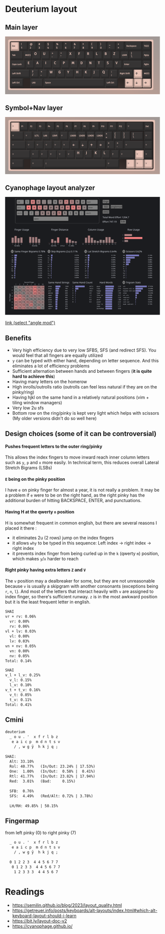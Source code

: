 # Deuterium layout

## Main layer
![](./assets/main.png)

## Symbol+Nav layer
![](./assets/layer.png)

## Cyanophage layout analyzer
![](./assets/cyanophage-2.png)
 
[link (select "angle mod")](https://cyanophage.github.io/playground.html?lan=english&layout=%5Cou.%27xfrlbzeaicpmdntsv%2F%2Cwgyhkjq%3B-%5Eback&mode=iso&thumb=l)

## Benefits
- Very high efficiency due to very low SFBS, SFS (and redirect SFS). You would feel that all fingers are equally utilized
- `y` can be typed with either hand, depending on letter sequence. And this eliminates a lot of efficiency problems
- Sufficient alternation between hands and between fingers (**it is quite hard to achieve this**)
- Having many letters on the homerow
- High inrolls/outrolls ratio (outrolls can feel less natural if they are on the pinky/ring)
- Having hjkl on the same hand in a relatively natural positions (vim + tiling window managers)
- Very low 2u sfs
- Bottom row on the ring/pinky is kept very light which helps with scissors (My older versions didn't do so well here)

## Design choices (some of it can be controversial)

#### Pushes frequent letters to the outer ring/pinky
This allows the index fingers to move inward reach inner column letters such as `y`, `p` and `x` more easily. In technical term, this reduces overall Lateral Stretch Bigrams (LSBs)

#### `E` being on the pinky position
I have `e` on pinky finger for almost a year, it is not really a problem. It may be a problem if `e` were to be on the right hand, as the right pinky has the additional burden of hitting BACKSPACE, ENTER, and punctuations.

#### Having H at the qwerty `n` position
H is somewhat frequent in common english, but there are several reasons I placed it there :
- it eliminates 2u (2 rows) jump on the index fingers
- it allows `why` to be typed in this sequence: Left index -> right index -> right index
- it prevents index finger from being curled up in the `k` (qwerty `m`) position, which makes `y`/`x` harder to reach

#### Right pinky having extra letters `Z` and `V`
The `v` position may a dealbreaker for some, but they are not unreasonable because `v` is usually a skipgram with another consonants (exceptions being `r`, `n`, `l`). And most of the letters that interact heavily with `v` are assigned to index finger, so there's sufficient runway. `z` is in the most awkward position but it is the least frequent letter in english. 

```
SHAI
vr + rv: 0.06%
  vr: 0.00%
  rv: 0.06%
vl + lv: 0.03%
  vl: 0.00%
  lv: 0.03%
vn + nv: 0.05%
  vn: 0.00%
  nv: 0.05%
Total: 0.14%
```

```
SHAI
v_l + l_v: 0.25%
  v_l: 0.15%
  l_v: 0.10%
v_t + t_v: 0.16%
  v_t: 0.05%
  t_v: 0.11%
Total: 0.41%
```

## Cmini

``` 
deuterium
  _ o u . '  x f r l b z
   e a i c p  m d n t s v
    / , w g ȳ  h k j q ;  

SHAI:
  Alt: 33.10%
  Rol: 40.77%   (In/Out: 23.24% | 17.53%)
  One:  1.00%   (In/Out:  0.58% |  0.41%)
  Rtl: 41.77%   (In/Out: 23.82% | 17.94%)
  Red:  3.01%   (Bad:     0.15%)

  SFB:  0.76%
  SFS:  4.49%   (Red/Alt: 0.72% | 3.78%)

  LH/RH: 49.85% | 50.15%
```

## Fingermap

from left pinky (0) to right pinky (7)
```
  _ o u . '  x f r l b z
   e a i c p  m d n t s v
    / , w g ȳ  h k j q ;  

  0 1 2 2 3  4 4 5 6 7 7
   0 1 2 3 3  4 4 5 6 7 7
    1 2 3 3 3  4 4 5 6 7  
```

# Readings
- https://semilin.github.io/blog/2023/layout_quality.html
- https://getreuer.info/posts/keyboards/alt-layouts/index.html#which-alt-keyboard-layout-should-i-learn
- https://bit.ly/layout-doc-v2
- https://cyanophage.github.io/


